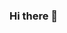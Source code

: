 ### Hi there 👋

<!--
**aldien03/aldien03** is a ✨ _special_ ✨ repository because its `README.md` (this file) appears on your GitHub profile.

Here are some ideas to get you started:

- 🔭 I’m currently working on geoscience data advance processing.
- 🌱 I’m currently learning machine learning and artificial intelligence.
- 👯 I’m looking to collaborate on developing tools and best practice in machine learning
- 📫 How to reach me: I'm best reached via email. I'm always open to interesting conversations and collaboration.
- ⚡ Fun fact: I have been traveling and working to many countries in order to find new potential oil and gas reservoir.
-->

